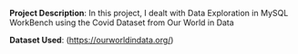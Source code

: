 **Project Description**:
In this project, I dealt with Data Exploration in MySQL WorkBench using the Covid Dataset from Our World in Data 

**Dataset Used**:
(https://ourworldindata.org/)
